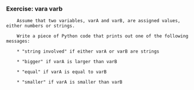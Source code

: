 ### Exercise: vara varb

        Assume that two variables, varA and varB, are assigned values, either numbers or strings.

        Write a piece of Python code that prints out one of the following messages:

        * "string involved" if either varA or varB are strings

        * "bigger" if varA is larger than varB

        * "equal" if varA is equal to varB

        * "smaller" if varA is smaller than varB